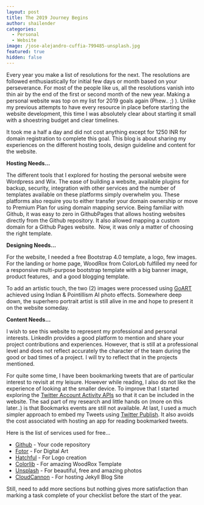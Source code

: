 ```yaml
---
layout: post
title: The 2019 Journey Begins
author: shailender
categories:
  - Personal
  - Website
image: /jose-alejandro-cuffia-799485-unsplash.jpg
featured: true
hidden: false
---
```


Every year you make a list of resolutions for the next. The resolutions are followed enthusiastically for initial few days or month based on your perseverance. For most of the people like us, all the resolutions vanish into thin air by the end of the first or second month of the new year. Making a personal website was top on my list for 2019 goals again (Phew.. ;) ). Unlike my previous attempts to have every resource in place before starting the website development, this time I was absolutely clear about starting it small with a shoestring budget and clear timelines.

It took me a half a day and did not cost anything except for 1250 INR for domain registration to complete this goal. This blog is about sharing my experiences on the different hosting tools, design guideline and content for the website.

**Hosting Needs…**

The different tools that I explored for hosting the personal website were Wordpress and Wix. The ease of building a website, available plugins for backup, security, integration with other services and the number of templates available on these platforms simply overwhelm you. These platforms also require you to either transfer your domain ownership or move to Premium Plan for using domain mapping service. Being familiar with Github, it was easy to zero in GithubPages that allows hosting websites directly from the Github repository. It also allowed mapping a custom domain for a Github Pages website.&nbsp; Now, it was only a matter of choosing the right template.

**Designing Needs…**

For the website, I needed a free Bootstrap 4.0 template, a logo, few images. For the landing or home page, WoodRox from ColorLob fulfilled my need for a responsive multi-purpose bootstrap template with a big banner image, product features,&nbsp; and a good blogging template.

To add an artistic touch, the two (2) images were processed using [GoART](http://goart.fotor.com/) achieved using Indian & Pointillism AI photo effects. Somewhere deep down, the superhero portrait artist is still alive in me and hope to present it on the website someday.

**Content Needs…**

I wish to see this website to represent my professional and personal interests. LinkedIn provides a good platform to mention and share your project contributions and experiences. However, that is still at a professional level and does not reflect accurately the character of the team during the good or bad times of a project. I will try to reflect that in the projects mentioned.

For quite some time, I have been bookmarking tweets that are of particular interest to revisit at my leisure. However while reading, I also do not like the experience of looking at the smaller device. To improve that I started exploring the [Twitter Account Activity APIs](https://developer.twitter.com/en/docs/accounts-and-users/subscribe-account-activity/overview) so that it can be included in the website. The sad part of my research and little hands on (more on this later..) is that Bookmarks events are still not available. At last, I used a much simpler approach to embed my Tweets using [Twitter Publish](https://publish.twitter.com/#). It also avoids the cost associated with hosting an app for reading bookmarked tweets.

Here is the list of services used for free…

* [Github](https://pages.github.com/) - Your code repository
* [Fotor](https://www.fotor.com/) - For Digital Art
* [Hatchful](https://hatchful.shopify.com/) - For Logo creation
* [Colorlib](https://colorlib.com/) - For amazing WoodRox Template
* [Unsplash](https://unsplash.com/) - For beautiful, free and amazing photos
* [CloudCannon](https://app.cloudcannon.com) - For hosting Jekyll Blog Site

Still, need to add more sections but nothing gives more satisfaction than marking a task complete of your checklist before the start of the year.